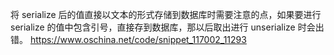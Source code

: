 将 serialize 后的值直接以文本的形式存储到数据库时需要注意的点，如果要进行 serialize 的值中包含引号，直接存到数据库，那以后取出进行 unserialize 时会出错。
https://www.oschina.net/code/snippet_117002_11293


[1]: http://justcode.ikeepstudying.com/2015/10/php%E6%95%B0%E7%BB%84%E7%BC%93%E5%AD%98%E4%B8%89%E7%A7%8D%E6%96%B9%E5%BC%8Fjson%E3%80%81%E5%BA%8F%E5%88%97%E5%8C%96%E5%92%8Cvar_export%E7%9A%84%E6%AF%94%E8%BE%83/ "PHP数组缓存:三种方式JSON、序列化和var_export的比较"
